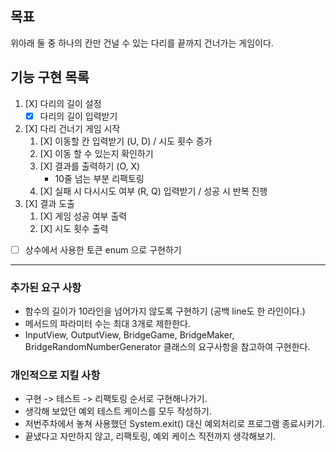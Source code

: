 ## 목표
위아래 둘 중 하나의 칸만 건널 수 있는 다리를 끝까지 건너가는 게임이다.


## 기능 구현 목록
1. [X] 다리의 길이 설정
   - [X] 다리의 길이 입력받기
2. [X] 다리 건너기 게임 시작 
    1. [X] 이동할 칸 입력받기 (U, D) / 시도 횟수 증가
   2. [X] 이동 할 수 있는지 확인하기
   3. [X] 결과를 출력하기 (O, X)
      - 10줄 넘는 부분 리팩토링
   4. [X] 실패 시 다시시도 여부 (R, Q) 입력받기 / 성공 시 반복 진행
3. [X] 결과 도출
   1. [X] 게임 성공 여부 출력
   2. [X] 시도 횟수 출력
   
- [ ] 상수에서 사용한 토큰 enum 으로 구현하기

- - -

### 추가된 요구 사항
- 함수의 길이가 10라인을 넘어가지 않도록 구현하기 (공백 line도 한 라인이다.)
- 메서드의 파라미터 수는 최대 3개로 제한한다.
- InputView, OutputView, BridgeGame, BridgeMaker, BridgeRandomNumberGenerator 클래스의 요구사항을 참고하여 구현한다.


### 개인적으로 지킬 사항
- 구현 -> 테스트 -> 리팩토링 순서로 구현해나가기.
- 생각해 보았던 예외 테스트 케이스를 모두 작성하기.
- 저번주차에서 놓쳐 사용했던 System.exit() 대신 예외처리로 프로그램 종료시키기.
- 끝냈다고 자만하지 않고, 리팩토링, 예외 케이스 직전까지 생각해보기.